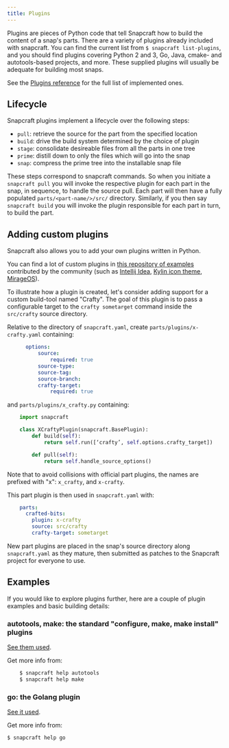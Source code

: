 ```yaml
---
title: Plugins
---
```


Plugins are pieces of Python code that tell Snapcraft how to build the content of a snap's parts. There are a variety of plugins already included with snapcraft. You can find the current list from `$ snapcraft list-plugins`, and you should find plugins covering Python 2 and 3, Go, Java, cmake- and autotools-based projects, and more. These supplied plugins will usually be adequate for building most snaps.

See the [Plugins reference](/docs/reference/plugins) for the full list of implemented ones.

## Lifecycle

Snapcraft plugins implement a lifecycle over the following steps:

- `pull`: retrieve the source for the part from the specified location
- `build`: drive the build system determined by the choice of plugin
- `stage`: consolidate desireable files from all the parts in one tree
- `prime`: distill down to only the files which will go into the snap
- `snap`: compress the prime tree into the installable snap file

These steps correspond to snapcraft commands. So when you initiate a `snapcraft pull` you will invoke the respective plugin for each part in the snap, in sequence, to handle the source pull. Each part will then have a fully populated `parts/<part-name/>/src/` directory. Similarly, if you then say `snapcraft build` you will invoke the plugin responsible for each part in turn, to build the part.

## Adding custom plugins

Snapcraft also allows you to add your own plugins written in Python.

You can find a lot of custom plugins in [this repository of examples](https://github.com/ubuntu/snappy-playpen) contributed by the community (such as [Intellij Idea](https://github.com/ubuntu/snappy-playpen/tree/master/idea), [Kylin icon theme](https://github.com/ubuntu/snappy-playpen/tree/master/ubuntukylin-icon-theme), [MirageOS](https://github.com/ubuntu/snappy-playpen/tree/master/mirageos)).

To illustrate how a plugin is created, let's consider adding support for a custom build-tool named "Crafty". The goal of this plugin is to pass a configurable target to the `crafty sometarget` command inside the `src/crafty` source directory.

Relative to the directory of `snapcraft.yaml`, create `parts/plugins/x-crafty.yaml` containing:

```yaml
      options:
          source:
              required: true
          source-type:
          source-tag:
          source-branch:
          crafty-target:
              required: true
```

and `parts/plugins/x_crafty.py` containing:

```python
    import snapcraft

    class XCraftyPlugin(snapcraft.BasePlugin):
        def build(self):
            return self.run([‘crafty’, self.options.crafty_target])

        def pull(self):
            return self.handle_source_options()
```

Note that to avoid collisions with official part plugins, the names are prefixed with "x": `x_crafty`, and `x-crafty`.

This part plugin is then used in `snapcraft.yaml` with:

```yaml
    parts:
      crafted-bits:
        plugin: x-crafty
        source: src/crafty
        crafty-target: sometarget
```

New part plugins are placed in the snap's source directory along `snapcraft.yaml` as they mature, then submitted as patches to the Snapcraft project for everyone to use.

## Examples

If you would like to explore plugins further, here are a couple of plugin examples and basic building details:

### autotools, make: the standard "configure, make, make install" plugins

[See them used](https://github.com/ubuntu-core/snapcraft/blob/master/demos/libpipeline/snapcraft.yaml).

Get more info from:

```bash
    $ snapcraft help autotools
    $ snapcraft help make
```

### go: the Golang plugin

[See it used](https://github.com/ubuntu-core/snapcraft/blob/master/demos/godd/snapcraft.yaml).

Get more info from:

```bash
$ snapcraft help go
```
